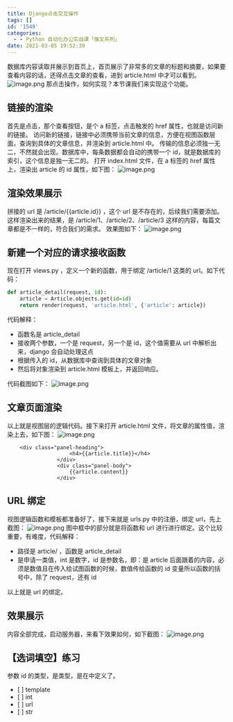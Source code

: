 ```yaml
---
title: Django点击交互操作
tags: []
id: '1549'
categories:
  - - Python 自动化办公实战课「推文系列」
date: 2021-03-05 19:52:39
---
```


数据库内容读取并展示到首页上，首页展示了非常多的文章的标题和摘要，如果要查看内容的话，还得点击文章的查看，进到 article.html 中才可以看到。 ![image.png](https://img-blog.csdnimg.cn/img_convert/33fd449be84c9936e5cf4e3d36f1369a.png) 那点击操作，如何实现？本节课我们来实现这个功能。

## 链接的渲染

首先是点击，那个查看按钮，是个 a 标签，点击触发的 href 属性，也就是访问新的链接。 访问新的链接，链接中必须携带当前文章的信息，方便在视图函数层面，查询到具体的文章信息，并渲染到 article.html 中。 传输的信息必须独一无二，不然就会出现。数据库中，每条数据都会自动的携带一个 id，就是数据库的索引，这个信息是独一无二的。 打开 index.html 文件，在 a 标签的 href 属性上，渲染出 article 的 id 属性，如下图： ![image.png](https://img-blog.csdnimg.cn/img_convert/60409aba761b8791c5ddcc652825ea99.png)

## 渲染效果展示

拼接的 url 是 /article/{{article.id}} ，这个 url 是不存在的，后续我们需要添加。 这样渲染出来的结果，是 /article/1、/article/2、/article/3 这样的内容，每篇文章都是不一样的，符合我们的需求。 效果图如下： ![image.png](https://img-blog.csdnimg.cn/img_convert/57d3d7b6a7ed94715573a879888d04f7.png)

## 新建一个对应的请求接收函数

现在打开 views.py ，定义一个新的函数，用于绑定 /article/1 这类的 url。如下代码：

```python
def article_detail(request, id):
    article = Article.objects.get(id=id)
    return render(request, 'article.html', {'article': article})
```

代码解释：

*   函数名是 article\_detail
*   接收两个参数，一个是 request，另一个是 id，这个值需要从 url 中解析出来，django 会自动处理这点
*   根据传入的 id，从数据库中查询到具体的文章对象
*   然后将对象渲染到 article.html 模板上，并返回响应。

代码截图如下： ![image.png](https://img-blog.csdnimg.cn/img_convert/07a18b0fa3adbc6f22b99011f1620b72.png)

## 文章页面渲染

以上就是视图层的逻辑代码。接下来打开 article.html 文件，将文章的属性值，渲染上去，如下图： ![image.png](https://img-blog.csdnimg.cn/img_convert/b23897b363a712a8ba8d10a2acae48b3.png)

```markup
    <div class="panel-heading">
                    <h4>{{article.title}}</h4>
                </div>
                <div class="panel-body">
                    {{article.content}}
                </div>
```

## URL 绑定

视图逻辑函数和模板都准备好了，接下来就是 urls.py 中的注册，绑定 url，先上截图： ![image.png](https://img-blog.csdnimg.cn/img_convert/62400b1d476d68e3a553f65c4e8a8c28.png) 图中框中的部分就是将函数和 url 进行进行绑定。这个比较重要，有难度，代码解释：

*   路径是 article/ ，函数是 article\_detail
*   是申请一类值，int 是数字，id 是参数名，即：是 article 后面跟着的内容，必须是数值且在传入给试图函数的时候，数值传给函数的 id 变量所以函数的括号中，除了 request，还有 id

以上就是 url 的绑定。

## 效果展示

内容全部完成，启动服务器，来看下效果如何，如下截图： ![image.png](https://img-blog.csdnimg.cn/img_convert/1bffb823caf03f5c8a2a1749da336773.png)

## 【选词填空】练习

参数 id 的类型，是类型，是在中定义了。

*   \[ \] template
*   \[ \] int
*   \[ \] url
*   \[ \] str